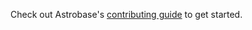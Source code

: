 Check out Astrobase's [contributing guide](https://github.com/astrobase/astrobase/blob/main/CONTRIBUTING.md) to get started.
